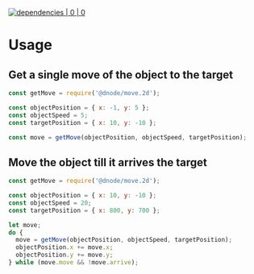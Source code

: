 [![dependencies | 0 | 0](https://img.shields.io/badge/dependencies-0%20|%200-green.svg)](DEPENDENCIES.md)

# Usage

## Get a single move of the object to the target 

```javascript
const getMove = require('@dnode/move.2d');

const objectPosition = { x: -1, y: 5 };
const objectSpeed = 5;
const targetPosition = { x: 10, y: -10 };

const move = getMove(objectPosition, objectSpeed, targetPosition);
```

## Move the object till it arrives the target

```javascript
const getMove = require('@dnode/move.2d');

const objectPosition = { x: 10, y: -10 };
const objectSpeed = 20;
const targetPosition = { x: 800, y: 700 };

let move;
do {
  move = getMove(objectPosition, objectSpeed, targetPosition);
  objectPosition.x += move.x;
  objectPosition.y += move.y;
} while (move.move && !move.arrive);
```
